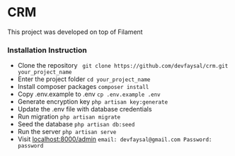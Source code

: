 # CRM
This project was developed on top of Filament


### Installation Instruction
- Clone the repository `` git clone https://github.com/devfaysal/crm.git your_project_name``
- Enter the project folder `` cd your_project_name ``
- Install composer packages `` composer install ``
- Copy .env.example to .env `` cp .env.example .env ``
- Generate encryption key `` php artisan key:generate ``
- Update the .env file with database credentials
- Run migration `` php artisan migrate ``
- Seed the database `` php artisan db:seed ``
- Run the server `` php artisan serve ``
- Visit [localhost:8000/admin](http://localhost:8000/admin) `` email: devfaysal@gmail.com Password: password ``
